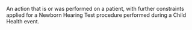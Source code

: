 An action that is or was performed on a patient, with further constraints applied for a Newborn Hearing Test procedure performed during a Child Health event.